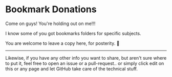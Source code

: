 # Bookmark Donations


Come on guys! You're holding out on me!!!

I know some of you got bookmarks folders for specific subjects.

You are welcome to leave a copy here, for posterity. :bow:

---

Likewise, if you have any other info you want to share, but aren't sure where to put it, feel free to open an issue or a pull-request.. or simply click edit on this or any page and let GitHub take care of the technical stuff.

